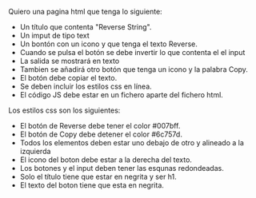 
Quiero una pagina html que tenga lo siguiente:
- Un título que contenta "Reverse String".
- Un imput de tipo text
- Un bontón con un icono y que tenga el texto Reverse.
- Cuando se pulsa el botón se debe invertir lo que contenta el el input
- La salida se mostrará en texto
- Tambien se añadirá otro botón que tenga un icono  y la palabra Copy.
- El botón debe copiar el texto.
- Se deben incluir los estilos css en línea.
- El código JS debe estar en un fichero aparte del fichero html. 

Los estilos css son los siguientes:
- El botón de Reverse debe tener el color #007bff.
- El botón de Copy debe detener el color #6c757d. 
- Todos los elementos deben estar uno debajo de otro y alineado a la izquierda
- El icono del boton debe estar a la derecha del texto. 
- Los botones y el input deben tener las esqunas redondeadas. 
- Solo el título tiene que estar en negrita y ser h1.
- El texto del boton tiene que esta en negrita.

